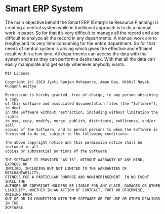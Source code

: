 # Smart ERP System

The main objective behind the Smart ERP (Enterprise Resource Planning) is creating a central system while in traditional approach is to do a manual work in paper. So for that it’s very difficult to manage all the record and also difficult to analyze all the record in any departments. A manual work are to lengthy and its very time consuming for the entire department. So for that needs of central system is arising which gives the effective and efficient result within a few time. All departments can access the data with the system and also they can perform a desire task. With that all the data can easily manipulate and get easily whenever anybody wants.

```
MIT License

Copyright (c) 2019 Jyoti Ranjan Mohapatra, Aman Das, Nikhil Nayak, Mudanna Aditya

Permission is hereby granted, free of charge, to any person obtaining a copy
of this software and associated documentation files (the "Software"), to deal
in the Software without restriction, including without limitation the rights
to use, copy, modify, merge, publish, distribute, sublicense, and/or sell
copies of the Software, and to permit persons to whom the Software is
furnished to do so, subject to the following conditions:

The above copyright notice and this permission notice shall be included in all
copies or substantial portions of the Software.

THE SOFTWARE IS PROVIDED "AS IS", WITHOUT WARRANTY OF ANY KIND, EXPRESS OR
IMPLIED, INCLUDING BUT NOT LIMITED TO THE WARRANTIES OF MERCHANTABILITY,
FITNESS FOR A PARTICULAR PURPOSE AND NONINFRINGEMENT. IN NO EVENT SHALL THE
AUTHORS OR COPYRIGHT HOLDERS BE LIABLE FOR ANY CLAIM, DAMAGES OR OTHER
LIABILITY, WHETHER IN AN ACTION OF CONTRACT, TORT OR OTHERWISE, ARISING FROM,
OUT OF OR IN CONNECTION WITH THE SOFTWARE OR THE USE OR OTHER DEALINGS IN THE
SOFTWARE.
```
